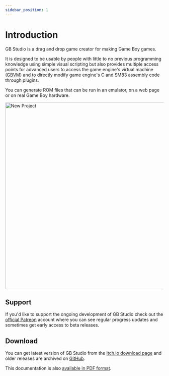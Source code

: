 ```yaml
---
sidebar_position: 1
---
```


# Introduction

GB Studio is a drag and drop game creator for making Game Boy games.

It is designed to be usable by people with little to no previous programming knowledge using simple visual scripting but also provides multiple access points for advanced users to access the game engine's virtual machine ([GBVM](https://github.com/chrismaltby/gbvm)) and to directly modify game engine's C and SM83 assembly code through plugins.

You can generate ROM files that can be run in an emulator, on a web page or on real Game Boy hardware.

<img title="New Project" src="/img/screenshots/game-easy.png" width="592" />

## Support

If you'd like to support the ongoing development of GB Studio check out the [official Patreon](https://www.patreon.com/gbstudiodev) account where you can see regular progress updates and sometimes get early access to beta releases. 

## Download

You can get latest version of GB Studio from the
[Itch.io download page](https://chrismaltby.itch.io/gb-studio) and older releases are archived on [GitHub](https://github.com/chrismaltby/gb-studio/releases).

This documentation is also [available in PDF format](/assets/pdf/www.gbstudio.dev-docs.pdf).
